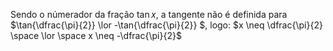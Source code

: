 Sendo o númerador da fração $\tan{x}$, a tangente não é definida para  $\tan{\dfrac{\pi}{2}} \lor -\tan{\dfrac{\pi}{2}} $, logo: $x \neq \dfrac{\pi}{2} \space \lor \space x \neq -\dfrac{\pi}{2}$